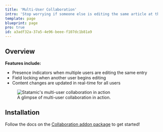 ```yaml
---
title: 'Multi-User Collaboration'
intro: 'Stop worrying if someone else is editing the same article at the same time and start enjoying a collaborative authoring process. Each field automatically locks as a user begins to edit, and unlocks when they leave or go idle.'
template: page
blueprint: page
pro: true
id: a3adf32a-37a5-4e96-beee-f107dc1b81a9
---
```

## Overview


**Features include:**

- Presence indicators when multiple users are editing the same entry
- Field locking when another user begins editing
- Content changes are updated in real-time for all users

<figure>
    <img src="https://statamic.com/storage/products/oMTSYVZJlh4j0Qr8Zm4T5Tl3WM1GQLj5hXRMsnx1.png" alt="Statamic's multi-user collaboration in action">
    <figcaption>A glimpse of multi-user collaboration in action.</figcaption>
</figure>

## Installation

Follow the docs on the [Collaboration addon package](https://statamic.com/addons/statamic/collaboration) to get started!
